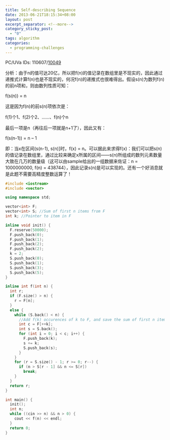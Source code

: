 ```yaml
---
title: Self-describing Sequence
date: 2013-06-21T18:15:34+08:00
layout: post
excerpt_separator: <!--more-->
category_sticky_post:
  - "0"
tags: algorithm
categories:
  - programming-challenges
---
```

PC/UVa IDs: 110607/<a href="http://uva.onlinejudge.org/index.php?option=com_onlinejudge&#038;Itemid=8&#038;category=34&#038;page=show_problem&#038;problem=990" target="_blank">10049</a>

分析：由于n的值可达20亿，所以把f(n)的值记录在数组里是不现实的，因此通过递推式计算f(n)也是不现实的，何况f(n)的递推式也很难得出。假设s(n)为数列f(n)的前n项和，则由数列性质可知：<!--more-->


  
f(s(n)) = n
  
这是因为f(n)的前s(n)项依次是：
  
f(1)个1、f(2)个2、……、f(n)个n
  
最后一项是n（再往后一项就是n+1了），因此又有：
  
f(s(n-1)) = n &#8211; 1
  
即：当x在区间(s(n-1), s(n)]时，f(x) = n。可以据此来求得f(x)：我们可以把s(n)的值记录在数组里，通过比较来确定x所属的区间——s(n)所组成的数列元素数量大致在几万的数量级（这可以由sample给出的一组数据来佐证：n = 1000000000, f(n) = 438744），因此记录s(n)是可以实现的。还有一个好消息就是此题不需要高精度整数运算了！

```cpp
#include <iostream>
#include <vector>

using namespace std;

vector<int> F;
vector<int> S; //Sum of first n items from F
int k; //Pointer to item in F

inline void init() {
  F.reserve(50000);
  F.push_back(0);
  F.push_back(1);
  F.push_back(2);
  F.push_back(2);
  k = 2;
  S.push_back(0);
  S.push_back(1);
  S.push_back(3);
  S.push_back(5);
}

inline int f(int n) {
  int r;
  if (F.size() > n) {
    r = F[n];
  }
  else {
    while (S.back() < n) {
      //Add f(k) occurences of k to F, and save the sum of first n items
      int c = F[++k];
      int s = S.back();
      for (int i = 0; i < c; i++) {
        F.push_back(k);
        s += k;
        S.push_back(s);
      }
    }
    for (r = S.size() - 1; r >= 0; r--) {
      if (n > S[r - 1] && n <= S[r])
        break;
    }
  }
  return r;
}

int main() {
  init();
  int n;
  while ((cin >> n) && n > 0) {
    cout << f(n) << endl;
  }
  return 0;
}
```

